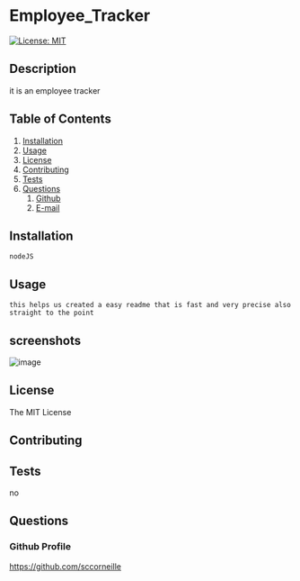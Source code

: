 # Employee_Tracker
[![License: MIT](https://img.shields.io/badge/License-MIT-yellow.svg)](https://opensource.org/licenses/MIT)

## Description
it is an employee tracker

## Table of Contents

1. [Installation](#installation)
2. [Usage](#usage)
3. [License](#license)
4. [Contributing](#contributing)
5. [Tests](#tests)
6. [Questions](#questions)
    1. [Github](#github-profile)
    2. [E-mail](#e-mail-address)
    
## Installation
    nodeJS
    
## Usage
    this helps us created a easy readme that is fast and very precise also straight to the point
## screenshots
![image](https://github.com/Sccorneille100/Employee_Tracker/assets/127679758/67e15699-0e92-4254-b301-d8a627940b3b)


## License

The MIT License
    
## Contributing
    
    
## Tests
    
no

## Questions
### Github Profile
https://github.com/sccorneille

